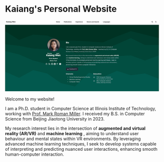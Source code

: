 # Kaiang's Personal Website

[![Screenshot](.github/home.png)](https://hugoblox.com/templates/)

Welcome to my website!

I am a Ph.D. student in Computer Science at Illinois Institute of Technology, working with [Prof. Mark Roman Miller](https://markromanmiller.com/). I received my B.S. in Computer Science from Beijing Jiaotong University in 2023.

My research interest lies in the intersection of **augmented and virtual reality (AR/VR)** and  **machine learning** , aiming to understand user behaviour and mental states within VR environments. By leveraging advanced machine learning techniques, I seek to develop systems capable of interpreting and predicting nuanced user interactions, enhancing smooth human-computer interaction.

<!--END_SECTION:news-->
